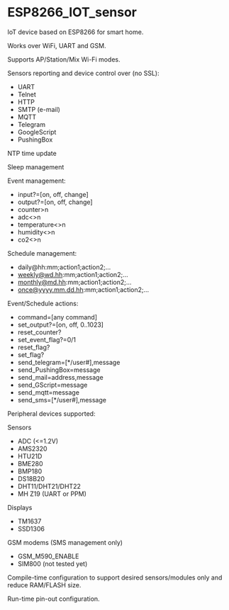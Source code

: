 # ESP8266_IOT_sensor

IoT device based on ESP8266 for smart home.

Works over WiFi, UART and GSM.

Supports AP/Station/Mix Wi-Fi modes.

Sensors reporting and device control over (no SSL):
- UART
- Telnet
- HTTP
- SMTP (e-mail)
- MQTT
- Telegram
- GoogleScript
- PushingBox

NTP time update

Sleep management

Event management:
- input?=[on, off, change]
- output?=[on, off, change]
- counter>n
- adc<>n
- temperature<>n
- humidity<>n
- co2<>n

Schedule management:
- daily@hh:mm;action1;action2;...
- weekly@wd.hh:mm;action1;action2;...
- monthly@md.hh:mm;action1;action2;...
- once@yyyy.mm.dd.hh:mm;action1;action2;...

Event/Schedule actions:
- command=[any command]
- set_output?=[on, off, 0..1023]
- reset_counter?
- set_event_flag?=0/1
- reset_flag?
- set_flag?
- send_telegram=[*/user#],message
- send_PushingBox=message
- send_mail=address,message
- send_GScript=message
- send_mqtt=message
- send_sms=[*/user#],message

Peripheral devices supported:

Sensors
- ADC (<=1.2V)
- AMS2320
- HTU21D
- BME280
- BMP180
- DS18B20
- DHT11/DHT21/DHT22 
- MH Z19 (UART or PPM)

Displays
- TM1637
- SSD1306

GSM modems (SMS management only)
- GSM_M590_ENABLE
- SIM800 (not tested yet)
  
Compile-time configuration to support desired sensors/modules only and reduce RAM/FLASH size.

Run-time pin-out configuration.
